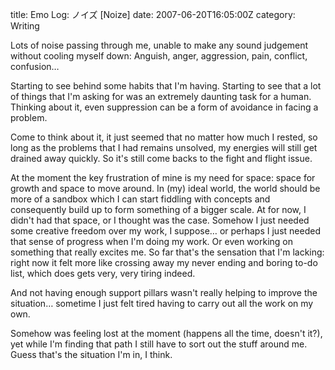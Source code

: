 title: Emo Log: ノイズ [Noize]
date: 2007-06-20T16:05:00Z
category: Writing

Lots of noise passing through me, unable to make any sound judgement without cooling myself down: Anguish, anger, aggression, pain, conflict, confusion…

Starting to see behind some habits that I'm having. Starting to see that a lot of things that I'm asking for was an extremely daunting task for a human. Thinking about it, even suppression can be a form of avoidance in facing a problem.

Come to think about it, it just seemed that no matter how much I rested, so long as the problems that I had remains unsolved, my energies will still get drained away quickly. So it's still come backs to the fight and flight issue.

At the moment the key frustration of mine is my need for space: space for growth and space to move around. In (my) ideal world, the world should be more of a sandbox which I can start fiddling with concepts and consequently build up to form something of a bigger scale. At for now, I didn't had that space, or I thought was the case. Somehow I just needed some creative freedom over my work, I suppose… or perhaps I just needed that sense of progress when I'm doing my work. Or even working on something that really excites me. So far that's the sensation that I'm lacking: right now it felt more like crossing away my never ending and boring to-do list, which does gets very, very tiring indeed.

And not having enough support pillars wasn't really helping to improve the situation… sometime I just felt tired having to carry out all the work on my own.

Somehow was feeling lost at the moment (happens all the time, doesn't it?), yet while I'm finding that path I still have to sort out the stuff around me. Guess that's the situation I'm in, I think.
